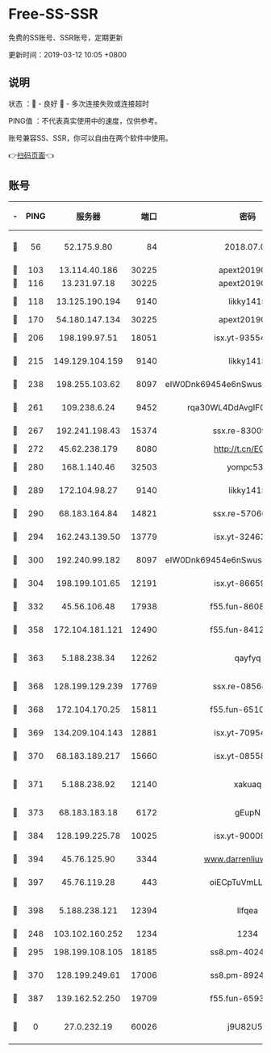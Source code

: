 # Free-SS-SSR

免费的SS账号、SSR账号，定期更新

更新时间：2019-03-12 10:05 +0800

## 说明

状态     ：🙂 - 良好 🙁 - 多次连接失败或连接超时

PING值   ：不代表真实使用中的速度，仅供参考。

账号兼容SS、SSR，你可以自由在两个软件中使用。

👉[扫码页面](https://liesauer.github.io/Free-SS-SSR/)👈

## 账号

|-|PING|服务器|端口|密码|加密方式|区域|
|:----:|:----:|:-----:|-----:|:----:|:----:|:----:|
|🙂|56|52.175.9.80|84|2018.07.07|chacha20-ietf-poly1305|HK|
|🙂|103|13.114.40.186|30225|apext2019006|chacha20|JP|
|🙂|116|13.231.97.18|30225|apext2019006|chacha20|JP|
|🙂|118|13.125.190.194|9140|likky1415|aes-256-cfb|KR|
|🙂|170|54.180.147.134|30225|apext2019006|chacha20|KR|
|🙂|206|198.199.97.51|18051|isx.yt-93554852|aes-256-cfb|US|
|🙂|215|149.129.104.159|9140|likky1415|aes-256-cfb|HK|
|🙂|238|198.255.103.62|8097|eIW0Dnk69454e6nSwuspv9DmS201tQ0D|aes-256-cfb|US|
|🙂|261|109.238.6.24|9452|rqa30WL4DdAvgIFG6Fs3znzTa|aes-256-cfb|FR|
|🙂|267|192.241.198.43|15374|ssx.re-83009337|aes-256-cfb|US|
|🙂|272|45.62.238.179|8080|http://t.cn/EGJIyrl|rc4-md5|CA|
|🙂|280|168.1.140.46|32503|yompc535|aes-256-cfb|AU|
|🙂|289|172.104.98.27|9140|likky1415|aes-256-cfb|JP|
|🙂|290|68.183.164.84|14821|ssx.re-57066553|aes-256-cfb|US|
|🙂|294|162.243.139.50|13779|isx.yt-32463152|aes-256-cfb|US|
|🙂|300|192.240.99.182|8097|eIW0Dnk69454e6nSwuspv9DmS201tQ0D|aes-256-cfb|US|
|🙂|304|198.199.101.65|12191|isx.yt-86659721|aes-256-cfb|US|
|🙂|332|45.56.106.48|17938|f55.fun-86086915|aes-256-cfb|US|
|🙂|358|172.104.181.121|12490|f55.fun-84129293|aes-256-cfb|SG|
|🙂|363|5.188.238.34|12262|qayfyq|chacha20-ietf-poly1305|BR|
|🙂|368|128.199.129.239|17769|ssx.re-08568423|aes-256-cfb|SG|
|🙂|368|172.104.170.25|15811|f55.fun-65106653|aes-256-cfb|SG|
|🙂|369|134.209.104.143|12881|isx.yt-70954741|aes-256-cfb|SG|
|🙂|370|68.183.189.217|15660|isx.yt-08558409|aes-256-cfb|SG|
|🙂|371|5.188.238.92|12140|xakuaq|chacha20-ietf-poly1305|BR|
|🙂|373|68.183.183.18|6172|gEupN|aes-256-cfb|SG|
|🙂|384|128.199.225.78|10025|isx.yt-90009058|aes-256-cfb|SG|
|🙂|394|45.76.125.90|3344|www.darrenliuwei.com|aes-256-cfb|AU|
|🙂|397|45.76.119.28|443|oiECpTuVmLLxk4Ts|aes-256-cfb|AU|
|🙂|398|5.188.238.121|12394|llfqea|chacha20-ietf-poly1305|BR|
|🙂|248|103.102.160.252|1234|1234|rc4-md5|JP|
|🙂|295|198.199.108.105|18185|ss8.pm-40243246|aes-256-cfb|US|
|🙂|370|128.199.249.61|17006|ss8.pm-89241157|aes-256-cfb|SG|
|🙂|387|139.162.52.250|19709|f55.fun-65932073|aes-256-cfb|SG|
|🙁|0|27.0.232.19|60026|j9U82U53|xchacha20-ietf-poly1305|HK|
